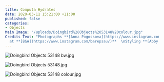 ```yaml
---
title: Computa Hydrates
date: 2020-03-11 15:21:00 +11:00
published: false
categories:
- Objects
Main Image: "/uploads/Doingbird%20Objects%2053148%20colour.jpg"
Credits Text: "Photographs **[Anna Pogossova](https://www.instagram.com/annapogossova/)**
  at **[B&A](https://www.instagram.com/barepsau/)**  \nStyling **[Abby Bennett](https://www.instagram.com/bennett_abby/)**"
---
```


![Doingbird Objects 53148 bw.jpg](/uploads/Doingbird%20Objects%2053148%20bw.jpg)

![Doingbird Objects 53148.jpg](/uploads/Doingbird%20Objects%2053148.jpg)

![Doingbird Objects 53148 colour.jpg](/uploads/Doingbird%20Objects%2053148%20colour.jpg)
